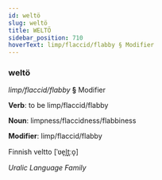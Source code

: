 ```yaml
---
id: weltö
slug: weltö
title: WELTÖ
sidebar_position: 710
hoverText: limp/flaccid/flabby § Modifier
---
```


### weltö

*limp/flaccid/flabby* **§** Modifier

**Verb**: to be limp/flaccid/flabby

**Noun**: limpness/flaccidness/flabbiness

**Modifier**: limp/flaccid/flabby

Finnish veltto [ˈʋe̞l̪t̪ːo̞]

*Uralic Language Family*